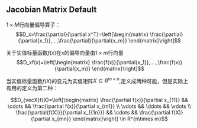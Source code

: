 ## Jacobian Matrix Default
$1\times M$行向量偏导算子：
$$D_x=\frac{\partial}{\partial x^T}=\left[\begin{matrix}
   \frac{\partial}{\partial{x_1}},...,\frac{\partial}{\partial{x_m}}
\end{matrix}\right]$$

关于实值标量函数$f(x)$在x的偏导向量由$1\times m$行向量
$$D_xf(x)=\left[\begin{matrix}
 \frac{f(x)}{\partial{x_1}},....,\frac{f(x)}{\partial{x_m}}
 \end{matrix}\right]$$

当实值标量函数$f(X)$的变元为实值矩阵$X\in{R^{m\times n}}$,定义成两种可能，但是实际上有用的定义为第二种：

$$D_{vecX}f(X)=\left[\begin{matrix}
    \frac{\partial f(x)}{\partial x_{11}} && \cdots && \frac{\partial f(x)}{\partial x_{m1}} \\ \vdots && \ddots && \vdots \\ \frac{\partial{f(X)}}{\partial x_{{1n}}} && \cdots && \frac{\partial f(X)}{\partial x_{mn}}
\end{matrix}\right] \in R^{n\times m}$$

